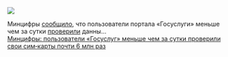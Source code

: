<!--2025-04-02 12:39:50-->
<div class="yb">
  <div class="rss smaller1 habr"><img src="https://habrastorage.org/getpro/habr/upload_files/653/9c5/430/6539c5430069b8d5adba68819836729f.jpg" /><p>Минцифры <a href="https://t.me/mintsifry/2469" rel="noopener noreferrer nofollow">сообщило</a>, что пользователи портала «Госуслуги» меньше чем за&nbsp;сутки <a href="https://lk.gosuslugi.ru/settings/sim-cards" rel="noopener noreferrer nofollow">проверили</a> данны... <br><a class="light" href="https://habr.com/ru/news/896850/?utm_source=habrahabr&utm_medium=rss&utm_campaign=896850">Минцифры: пользователи «Госуслуг» меньше чем за сутки проверили свои сим‑карты почти 6 млн раз</a></div>
</div>
